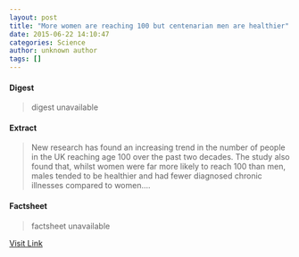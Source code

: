 ```yaml
---
layout: post
title: "More women are reaching 100 but centenarian men are healthier"
date: 2015-06-22 14:10:47
categories: Science
author: unknown author
tags: []
---
```



#### Digest
>digest unavailable

#### Extract
>New research has found an increasing trend in the number of people in the UK reaching age 100 over the past two decades. The study also found that, whilst women were far more likely to reach 100 than men, males tended to be healthier and had fewer diagnosed chronic illnesses compared to women....

#### Factsheet
>factsheet unavailable

[Visit Link](http://www.sciencedaily.com/releases/2015/06/150622101047.htm)


